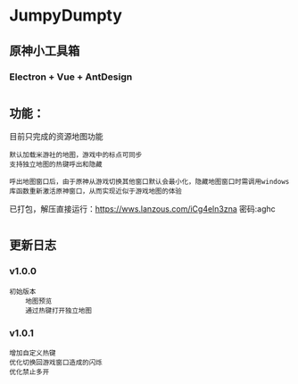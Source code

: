 # JumpyDumpty  

## 原神小工具箱
### Electron + Vue + AntDesign
#
## 功能：  
目前只完成的资源地图功能

    默认加载米游社的地图，游戏中的标点可同步
    支持独立地图的热键呼出和隐藏

    呼出地图窗口后，由于原神从游戏切换其他窗口默认会最小化，隐藏地图窗口时需调用windows库函数重新激活原神窗口，从而实现近似于游戏地图的体验

已打包，解压直接运行：https://wws.lanzous.com/iCg4eln3zna
密码:aghc

#
## 更新日志  
### v1.0.0
    初始版本
        地图预览
        通过热键打开独立地图  

### v1.0.1
    增加自定义热键
    优化切换回游戏窗口造成的闪烁
    优化禁止多开
